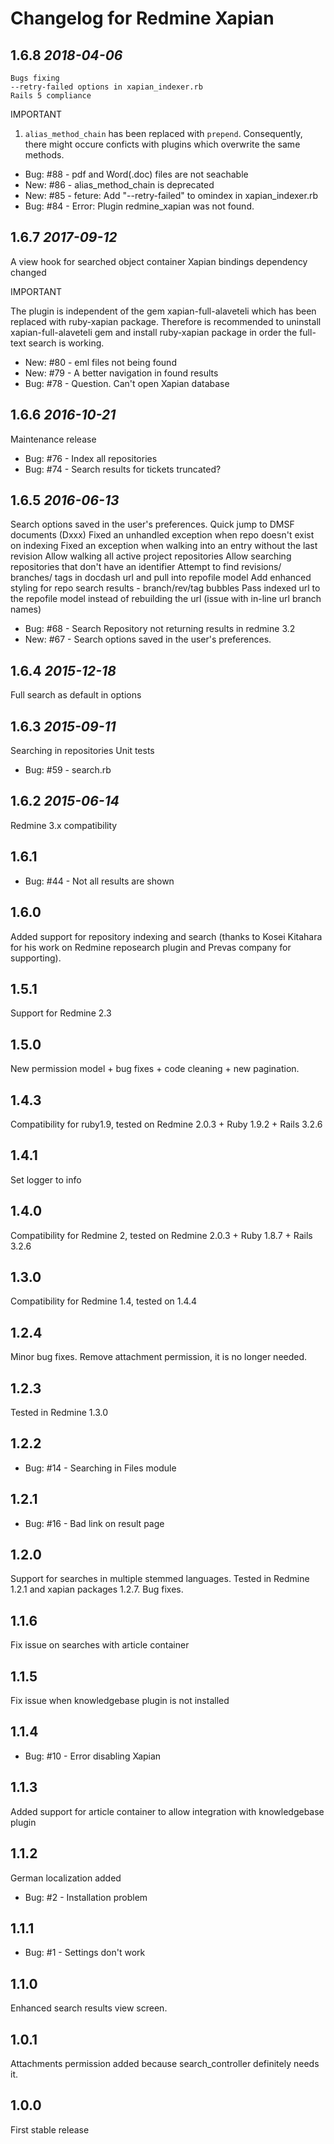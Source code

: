 Changelog for Redmine Xapian
==========================

1.6.8 *2018-04-06*
------------------

    Bugs fixing
    --retry-failed options in xapian_indexer.rb
    Rails 5 compliance
    
IMPORTANT

1. `alias_method_chain` has been replaced with `prepend`. Consequently, there might occure conficts with plugins 
which overwrite the same methods.     

* Bug: #88 - pdf and Word(.doc) files are not seachable
* New: #86 - alias_method_chain is deprecated
* New: #85 - feture: Add "--retry-failed" to omindex in xapian_indexer.rb
* Bug: #84 - Error: Plugin redmine_xapian was not found.
   

1.6.7 *2017-09-12*
------------------

A view hook for searched object container
Xapian bindings dependency changed

IMPORTANT

The plugin is independent of the gem xapian-full-alaveteli which has been replaced with ruby-xapian package. Therefore
is recommended to uninstall xapian-full-alaveteli gem and install ruby-xapian package in order the full-text search
is working.

* New: #80 - eml files not being found
* New: #79 - A better navigation in found results
* Bug: #78 - Question. Can't open Xapian database

1.6.6 *2016-10-21*
------------------

  Maintenance release

* Bug: #76 - Index all repositories
* Bug: #74 - Search results for tickets truncated?


1.6.5 *2016-06-13*
------------------

  Search options saved in the user's preferences.
  Quick jump to DMSF documents (Dxxx)
  Fixed an unhandled exception when repo doesn't exist on indexing
  Fixed an exception when walking into an entry without the last revision
  Allow walking all active project repositories
  Allow searching repositories that don't have an identifier
  Attempt to find revisions/ branches/ tags in docdash url and pull into repofile model
  Add enhanced styling for repo search results - branch/rev/tag bubbles
  Pass indexed url to the repofile model instead of rebuilding the url (issue with in-line url branch names)

* Bug: #68 - Search Repository not returning results in redmine 3.2
* New: #67 - Search options saved in the user's preferences.

1.6.4 *2015-12-18*
------------------

  Full search as default in options

1.6.3 *2015-09-11*
------------------

  Searching in repositories
  Unit tests

* Bug: #59 - search.rb

1.6.2 *2015-06-14*
------------------

  Redmine 3.x compatibility  

1.6.1
-----

* Bug: #44 - Not all results are shown 

1.6.0
-----

  Added support for repository indexing and search 
  (thanks to Kosei Kitahara for his work on Redmine reposearch plugin and Prevas company for supporting).

1.5.1
-----

  Support for Redmine 2.3

1.5.0
-----

  New permission model + bug fixes + code cleaning + new pagination.

1.4.3
-----

  Compatibility for ruby1.9, tested on Redmine 2.0.3 + Ruby 1.9.2 + Rails 3.2.6

1.4.1
-----

  Set logger to info

1.4.0
-----

  Compatibility for Redmine 2, tested on Redmine 2.0.3 + Ruby 1.8.7 + Rails 3.2.6

1.3.0
-----

  Compatibility for Redmine 1.4, tested on 1.4.4

1.2.4
-----

  Minor bug fixes. Remove attachment permission, it is no longer needed.

1.2.3
-----

  Tested in Redmine 1.3.0

1.2.2
-----

* Bug: #14 - Searching in Files module 

1.2.1
-----

* Bug: #16 - Bad link on result page 

1.2.0
-----

  Support for searches in multiple stemmed languages. 
  Tested in Redmine 1.2.1 and xapian packages 1.2.7.
  Bug fixes.

1.1.6
-----

  Fix issue on searches with article container

1.1.5
-----

  Fix issue when knowledgebase plugin is not installed

1.1.4
-----

* Bug: #10 - Error disabling Xapian

1.1.3
-----

  Added support for article container to allow integration with knowledgebase plugin

1.1.2
-----

  German localization added

* Bug: #2 - Installation problem

1.1.1
-----

* Bug: #1 - Settings don't work 

1.1.0
-----

  Enhanced search results view screen.

1.0.1
-----

   Attachments permission added because search_controller definitely needs it.

1.0.0
-----

  First stable release